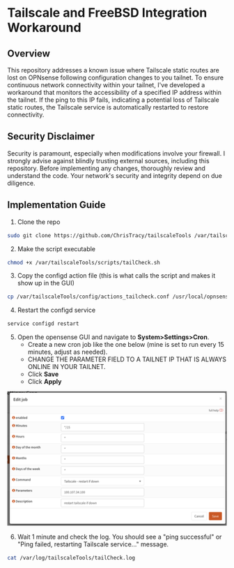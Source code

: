 # Tailscale and FreeBSD Integration Workaround

## Overview
This repository addresses a known issue where Tailscale static routes are lost on OPNsense following configuration changes to you tailnet. To ensure continuous network connectivity within your tailnet, I've developed a workaround that monitors the accessibility of a specified IP address within the tailnet. If the ping to this IP fails, indicating a potential loss of Tailscale static routes, the Tailscale service is automatically restarted to restore connectivity.

## Security Disclaimer
Security is paramount, especially when modifications involve your firewall. I strongly advise against blindly trusting external sources, including this repository. Before implementing any changes, thoroughly review and understand the code. Your network's security and integrity depend on due diligence.

## Implementation Guide

1. Clone the repo
```bash
sudo git clone https://github.com/ChrisTracy/tailscaleTools /var/tailscaleTools
```

2. Make the script executable
```bash
chmod +x /var/tailscaleTools/scripts/tailCheck.sh
```

3. Copy the configd action file (this is what calls the script and makes it show up in the GUI)
```bash
cp /var/tailscaleTools/config/actions_tailcheck.conf /usr/local/opnsense/service/conf/actions.d
```

4. Restart the configd service
```bash
service configd restart
```

5. Open the opensense GUI and navigate to **System>Settings>Cron**.
   - Create a new cron job like the one below (mine is set to run every 15 minutes, adjust as needed).
   - CHANGE THE PARAMETER FIELD TO A TAILNET IP THAT IS ALWAYS ONLINE IN YOUR TAILNET.
   - Click **Save**
   - Click **Apply**

![cron_job_config](assets/opnsense_tailscale_cron.png)

6. Wait 1 minute and check the log. You should see a "ping successful" or "Ping failed, restarting Tailscale service..." message.
```bash
cat /var/log/tailscaleTools/tailCheck.log
```
